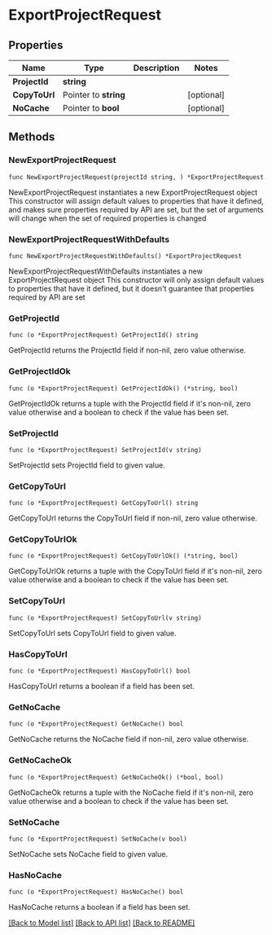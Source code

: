 # ExportProjectRequest

## Properties

Name | Type | Description | Notes
------------ | ------------- | ------------- | -------------
**ProjectId** | **string** |  | 
**CopyToUrl** | Pointer to **string** |  | [optional] 
**NoCache** | Pointer to **bool** |  | [optional] 

## Methods

### NewExportProjectRequest

`func NewExportProjectRequest(projectId string, ) *ExportProjectRequest`

NewExportProjectRequest instantiates a new ExportProjectRequest object
This constructor will assign default values to properties that have it defined,
and makes sure properties required by API are set, but the set of arguments
will change when the set of required properties is changed

### NewExportProjectRequestWithDefaults

`func NewExportProjectRequestWithDefaults() *ExportProjectRequest`

NewExportProjectRequestWithDefaults instantiates a new ExportProjectRequest object
This constructor will only assign default values to properties that have it defined,
but it doesn't guarantee that properties required by API are set

### GetProjectId

`func (o *ExportProjectRequest) GetProjectId() string`

GetProjectId returns the ProjectId field if non-nil, zero value otherwise.

### GetProjectIdOk

`func (o *ExportProjectRequest) GetProjectIdOk() (*string, bool)`

GetProjectIdOk returns a tuple with the ProjectId field if it's non-nil, zero value otherwise
and a boolean to check if the value has been set.

### SetProjectId

`func (o *ExportProjectRequest) SetProjectId(v string)`

SetProjectId sets ProjectId field to given value.


### GetCopyToUrl

`func (o *ExportProjectRequest) GetCopyToUrl() string`

GetCopyToUrl returns the CopyToUrl field if non-nil, zero value otherwise.

### GetCopyToUrlOk

`func (o *ExportProjectRequest) GetCopyToUrlOk() (*string, bool)`

GetCopyToUrlOk returns a tuple with the CopyToUrl field if it's non-nil, zero value otherwise
and a boolean to check if the value has been set.

### SetCopyToUrl

`func (o *ExportProjectRequest) SetCopyToUrl(v string)`

SetCopyToUrl sets CopyToUrl field to given value.

### HasCopyToUrl

`func (o *ExportProjectRequest) HasCopyToUrl() bool`

HasCopyToUrl returns a boolean if a field has been set.

### GetNoCache

`func (o *ExportProjectRequest) GetNoCache() bool`

GetNoCache returns the NoCache field if non-nil, zero value otherwise.

### GetNoCacheOk

`func (o *ExportProjectRequest) GetNoCacheOk() (*bool, bool)`

GetNoCacheOk returns a tuple with the NoCache field if it's non-nil, zero value otherwise
and a boolean to check if the value has been set.

### SetNoCache

`func (o *ExportProjectRequest) SetNoCache(v bool)`

SetNoCache sets NoCache field to given value.

### HasNoCache

`func (o *ExportProjectRequest) HasNoCache() bool`

HasNoCache returns a boolean if a field has been set.


[[Back to Model list]](../README.md#documentation-for-models) [[Back to API list]](../README.md#documentation-for-api-endpoints) [[Back to README]](../README.md)


